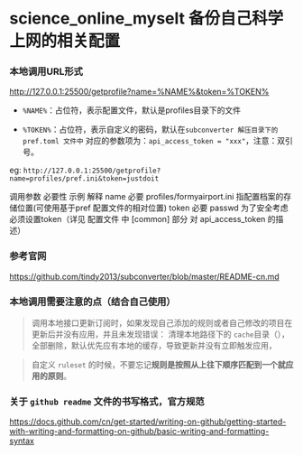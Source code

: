 # science_online_myselt  备份自己科学上网的相关配置


### 本地调用URL形式

http://127.0.0.1:25500/getprofile?name=%NAME%&token=%TOKEN%

- `%NAME%`：占位符，表示配置文件，默认是profiles目录下的文件

- `%TOKEN%`：占位符，表示自定义的密码，默认在`subconverter 解压目录下的 pref.toml 文件中`
对应的参数项为：`api_access_token = "xxx"`，注意：双引号。

eg:
`http://127.0.0.1:25500/getprofile?name=profiles/pref.ini&token=justdoit`

调用参数	必要性	  示例	解释
name	    必要	    profiles/formyairport.ini	指配置档案的存储位置(可使用基于pref 配置文件的相对位置)
token	     必要	     passwd	为了安全考虑必须设置token（详见 配置文件 中 [common] 部分 对 api_access_token 的描述）

### 参考官网
https://github.com/tindy2013/subconverter/blob/master/README-cn.md

### 本地调用需要注意的点（结合自己使用）
> 调用本地接口更新订阅时，如果发现自己添加的规则或者自己修改的项目在更新后并没有应用，并且未发现错误：
   清理本地路径下的 `cache`目录（），全部删除，默认优先应有本地的缓存，导致更新并没有立即触发应用，

> 自定义 `ruleset` 的时候，不要忘记**规则是按照从上往下顺序匹配到一个就应用的原则**。



### 关于 `github readme` 文件的书写格式，官方规范
https://docs.github.com/cn/get-started/writing-on-github/getting-started-with-writing-and-formatting-on-github/basic-writing-and-formatting-syntax
